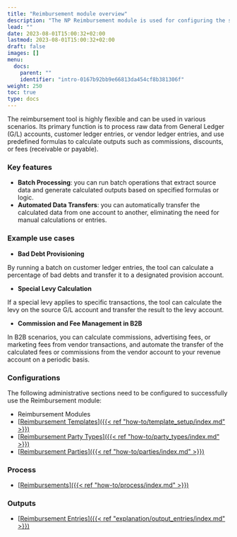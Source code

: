 ```yaml
---
title: "Reimbursement module overview"
description: "The NP Reimbursement module is used for configuring the system through which the expense users are going to receive their reimbursements."
lead: ""
date: 2023-08-01T15:00:32+02:00
lastmod: 2023-08-01T15:00:32+02:00
draft: false
images: []
menu:
  docs:
    parent: ""
    identifier: "intro-0167b92bb9e66813da454cf8b381306f"
weight: 250
toc: true
type: docs
---
```


The reimbursement tool is highly flexible and can be used in various scenarios. Its primary function is to process raw data from General Ledger (G/L) accounts, customer ledger entries, or vendor ledger entries, and use predefined formulas to calculate outputs such as commissions, discounts, or fees (receivable or payable).


### Key features

- **Batch Processing**: you can run batch operations that extract source data and generate calculated outputs based on specified formulas or logic.
- **Automated Data Transfers**: you can automatically transfer the calculated data from one account to another, eliminating the need for manual calculations or entries.

### Example use cases

- **Bad Debt Provisioning**

By running a batch on customer ledger entries, the tool can calculate a percentage of bad debts and transfer it to a designated provision account.

- **Special Levy Calculation**

If a special levy applies to specific transactions, the tool can calculate the levy on the source G/L account and transfer the result to the levy account.

- **Commission and Fee Management in B2B**
  
In B2B scenarios, you can calculate commissions, advertising fees, or marketing fees from vendor transactions, and automate the transfer of the calculated fees or commissions from the vendor account to your revenue account on a periodic basis.

### Configurations

The following administrative sections need to be configured to successfully use the Reimbursement module:

- Reimbursement Modules
- [<ins>Reimbursement Templates<ins>]({{< ref "how-to/template_setup/index.md" >}})
- [<ins>Reimbursement Party Types<ins>]({{< ref "how-to/party_types/index.md" >}})
- [<ins>Reimbursement Parties<ins>]({{< ref "how-to/parties/index.md" >}})

### Process

- [<ins>Reimbursements<ins>]({{< ref "how-to/process/index.md" >}})

### Outputs

- [<ins>Reimbursement Entries<ins>]({{< ref "explanation/output_entries/index.md" >}})
